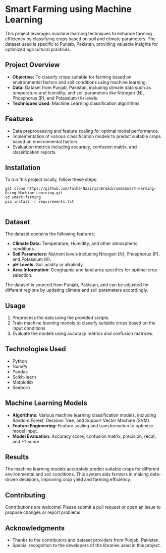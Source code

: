 <h1>Smart Farming using Machine Learning</h1>

<p>This project leverages machine learning techniques to enhance farming efficiency by classifying crops based on soil and climate parameters. The dataset used is specific to Punjab, Pakistan, providing valuable insights for optimized agricultural practices.</p>

<h2>Project Overview</h2>
<ul>
  <li><strong>Objective:</strong> To classify crops suitable for farming based on environmental factors and soil conditions using machine learning.</li>
  <li><strong>Data:</strong> Dataset from Punjab, Pakistan, including climate data such as temperature and humidity, and soil parameters like Nitrogen (N), Phosphorus (P), and Potassium (K) levels.</li>
  <li><strong>Techniques Used:</strong> Machine Learning classification algorithms.</li>
</ul>

<h2>Features</h2>
<ul>
  <li>Data preprocessing and feature scaling for optimal model performance.</li>
  <li>Implementation of various classification models to predict suitable crops based on environmental factors.</li>
  <li>Evaluation metrics including accuracy, confusion matrix, and classification reports.</li>
</ul>

<h2>Installation</h2>
<p>To run this project locally, follow these steps:</p>

<pre>
<code>git clone https://github.com/Talha-Nazir13/BreadcrumbsSmart-Farming-Using-Machine-Learning.git
cd smart-farming
pip install -r requirements.txt
</code>
</pre>

<h2>Dataset</h2>
<p>The dataset contains the following features:</p>
<ul>
  <li><strong>Climate Data:</strong> Temperature, Humidity, and other atmospheric conditions.</li>
  <li><strong>Soil Parameters:</strong> Nutrient levels including Nitrogen (N), Phosphorus (P), and Potassium (K).</li>
  <li><strong>pH Levels:</strong> Soil acidity or alkalinity.</li>
  <li><strong>Area Information:</strong> Geographic and land area specifics for optimal crop selection.</li>
</ul>

<p>The dataset is sourced from Punjab, Pakistan, and can be adjusted for different regions by updating climate and soil parameters accordingly.</p>

<h2>Usage</h2>
<ol>
  <li>Preprocess the data using the provided scripts.</li>
  <li>Train machine learning models to classify suitable crops based on the input conditions.</li>
  <li>Evaluate the models using accuracy metrics and confusion matrices.</li>
</ol>

<h2>Technologies Used</h2>
<ul>
  <li>Python</li>
  <li>NumPy</li>
  <li>Pandas</li>
  <li>Scikit-learn</li>
  <li>Matplotlib</li>
  <li>Seaborn</li>
</ul>

<h2>Machine Learning Models</h2>
<ul>
  <li><strong>Algorithms:</strong> Various machine learning classification models, including Random Forest, Decision Tree, and Support Vector Machine (SVM).</li>
  <li><strong>Feature Engineering:</strong> Feature scaling and transformation to optimize model input.</li>
  <li><strong>Model Evaluation:</strong> Accuracy score, confusion matrix, precision, recall, and F1-score.</li>
</ul>

<h2>Results</h2>
<p>The machine learning models accurately predict suitable crops for different environmental and soil conditions. This system aids farmers in making data-driven decisions, improving crop yield and farming efficiency.</p>

<h2>Contributing</h2>
<p>Contributions are welcome! Please submit a pull request or open an issue to propose changes or report problems.</p>


<h2>Acknowledgments</h2>
<ul>
  <li>Thanks to the contributors and dataset providers from Punjab, Pakistan.</li>
  <li>Special recognition to the developers of the libraries used in this project.</li>
</ul>
